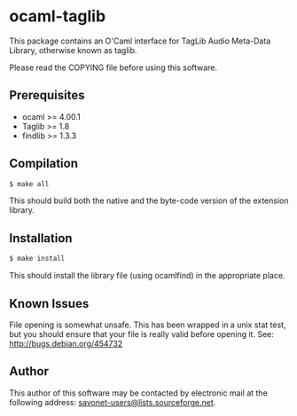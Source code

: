 ocaml-taglib
============

This package contains an O'Caml interface for 
TagLib Audio Meta-Data Library, otherwise known as taglib.

Please read the COPYING file before using this software.

Prerequisites
--------------

* ocaml >= 4.00.1
* Taglib >= 1.8
* findlib >= 1.3.3

Compilation
-----------

```sh
$ make all
```

This should build both the native and the byte-code version of the
extension library.

Installation
------------

```sh
$ make install
```

This should install the library file (using ocamlfind) in the
appropriate place.

Known Issues
------------

File opening is somewhat unsafe. This has been wrapped in a unix stat test,
but you should ensure that your file is really valid before opening it.
See: http://bugs.debian.org/454732

Author
------

This author of this software may be contacted by electronic mail
at the following address: savonet-users@lists.sourceforge.net.
